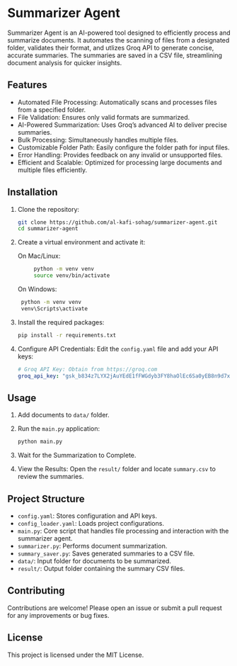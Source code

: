 # Summarizer Agent

Summarizer Agent is an AI-powered tool designed to efficiently process and summarize documents. It automates the scanning of files from a designated folder, validates their format, and utlizes Groq API to generate concise, accurate summaries. The summaries are saved in a CSV file, streamlining document analysis for quicker insights.

## Features

- Automated File Processing: Automatically scans and processes files from a specified folder.
- File Validation: Ensures only valid formats are summarized.
- AI-Powered Summarization: Uses Groq’s advanced AI to deliver precise summaries.
- Bulk Processing: Simultaneously handles multiple files.
- Customizable Folder Path: Easily configure the folder path for input files.
- Error Handling: Provides feedback on any invalid or unsupported files.
- Efficient and Scalable: Optimized for processing large documents and multiple files efficiently.

## Installation

1. Clone the repository:

   ```sh
   git clone https://github.com/al-kafi-sohag/summarizer-agent.git
   cd summarizer-agent
   ```

2. Create a virtual environment and activate it:

   On Mac/Linux:

   ```sh
        python -m venv venv
        source venv/bin/activate
   ```

   On Windows:

   ```sh
    python -m venv venv
    venv\Scripts\activate
   ```

3. Install the required packages:

   ```sh
   pip install -r requirements.txt
   ```

4. Configure API Credentials:
   Edit the `config.yaml` file and add your API keys:
   ```yaml
   # Groq API Key: Obtain from https://groq.com
   groq_api_key: "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"
   ```

## Usage

1. Add documents to `data/` folder.

2. Run the `main.py` application:

   ```sh
   python main.py
   ```

3. Wait for the Summarization to Complete.

4. View the Results:
   Open the `result/` folder and locate `summary.csv` to review the summaries.

## Project Structure

- `config.yaml`: Stores configuration and API keys.
- `config_loader.yaml`: Loads project configurations.
- `main.py`: Core script that handles file processing and interaction with the summarizer agent.
- `summarizer.py`: Performs document summarization.
- `summary_saver.py`: Saves generated summaries to a CSV file.
- `data/`: Input folder for documents to be summarized.
- `result/`: Output folder containing the summary CSV files.

## Contributing

Contributions are welcome! Please open an issue or submit a pull request for any improvements or bug fixes.

## License

This project is licensed under the MIT License.

